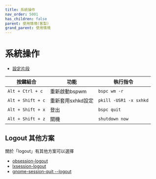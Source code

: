 ```yaml
---
title: 系統操作
nav_order: 5001
has_children: false
parent: 使用情境(客製)
grand_parent: 使用情境
---
```



# 系統操作


* [設定片段](https://github.com/samwhelp/note-about-bspwm/blob/gh-pages/_demo/config/bspwm-config/main/config/bspwm/share/gen/sxhkd-gen-rc/Section/Keybind/System/Exit.conf)

| 按鍵組合           | 功能        | 執行指令             |
| ----------------- | ------------ | -------------------- |
| `Alt + Ctrl + c`  | 重新啟動bspwm  | `bspc wm -r`   |
| `Alt + Shift + c` | 重新套用sxhkd設定  | `pkill -USR1 -x sxhkd`  |
| `Alt + Shift + x` | 登出         | `bspc quit`  |
| `Alt + Shift + z` | 關機         | `shutdown now` |


## Logout 其他方案

關於「logout」有其他方案可以選擇

* [obsession-logout](https://github.com/samwhelp/note-about-bspwmwm/blob/gh-pages/_demo/config/bspwmwm-config/main/config/bspwm/share/gen/bspwmwm-gen-rc/Section/Subject/System/Keybind/ByObSession.conf#L29)
* [lxsession-logout](https://github.com/samwhelp/note-about-bspwmwm/blob/gh-pages/_demo/config/bspwmwm-config/main/config/bspwm/share/gen/bspwmwm-gen-rc/Section/Subject/System/Keybind/ByLxSession.conf#L29)
* [gnome-session-quit --logout](https://github.com/samwhelp/note-about-bspwmwm/blob/gh-pages/_demo/config/bspwmwm-config/main/config/bspwm/share/gen/bspwmwm-gen-rc/Section/Subject/System/Keybind/ByGnomeSession.conf)
